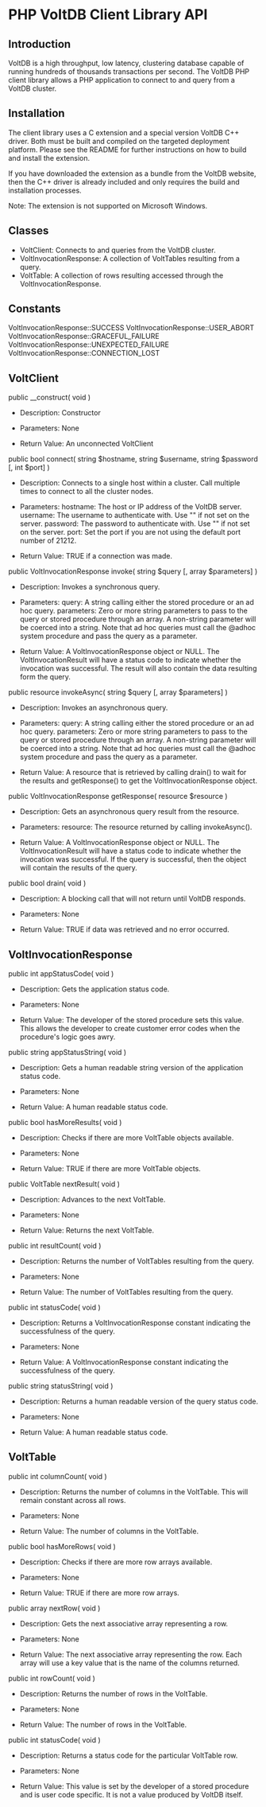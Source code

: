 PHP VoltDB Client Library API
=============================

Introduction
------------
VoltDB is a high throughput, low latency, clustering database capable of running
hundreds of thousands transactions per second. The VoltDB PHP client library
allows a PHP application to connect to and query from a VoltDB cluster.

Installation
------------
The client library uses a C extension and a special version VoltDB C++
driver. Both must be built and compiled on the targeted deployment
platform. Please see the README for further instructions on how to build and
install the extension.

If you have downloaded the extension as a bundle from the VoltDB website, then
the C++ driver is already included and only requires the build and installation
processes.

Note: The extension is not supported on Microsoft Windows.

Classes
-------
- VoltClient: Connects to and queries from the VoltDB cluster.
- VoltInvocationResponse: A collection of VoltTables resulting from a query.
- VoltTable: A collection of rows resulting accessed through the VoltInvocationResponse.

Constants
---------
VoltInvocationResponse::SUCCESS
VoltInvocationResponse::USER_ABORT
VoltInvocationResponse::GRACEFUL_FAILURE
VoltInvocationResponse::UNEXPECTED_FAILURE
VoltInvocationResponse::CONNECTION_LOST

VoltClient
----------
public __construct( void )
- Description: Constructor

- Parameters: None

- Return Value: An unconnected VoltClient

public bool connect( string $hostname, string $username, string $password [, int
$port] )
- Description: Connects to a single host within a cluster. Call multiple times
  to connect to all the cluster nodes.

- Parameters:
hostname: The host or IP address of the VoltDB server.
username: The username to authenticate with. Use "" if not set on the server.
password: The password to authenticate with. Use "" if not set on the server.
port: Set the port if you are not using the default port number of 21212.

- Return Value: TRUE if a connection was made.

public VoltInvocationResponse invoke( string $query [, array $parameters] )
- Description: Invokes a synchronous query.

- Parameters:
query: A string calling either the stored procedure or an ad hoc query.
parameters: Zero or more string parameters to pass to the query or stored
procedure through an array. A non-string parameter will be coerced into a
string. Note that ad hoc queries must call the @adhoc system procedure and pass
the query as a parameter.

- Return Value: A VoltInvocationResponse object or NULL. The
  VoltInvocationResult will have a status code to indicate whether the
  invocation was successful. The result will also contain the data resulting
  form the query.

public resource invokeAsync( string $query [, array $parameters] )
- Description: Invokes an asynchronous query.

- Parameters:
query: A string calling either the stored procedure or an ad hoc query.
parameters: Zero or more string parameters to pass to the query or stored
procedure through an array. A non-string parameter will be coerced into a
string. Note that ad hoc queries must call the @adhoc system procedure and pass
the query as a parameter.

- Return Value: A resource that is retrieved by calling drain() to wait for the
  results and getResponse() to get the VoltInvocationResponse object.

public VoltInvocationResponse getResponse( resource $resource )
- Description: Gets an asynchronous query result from the resource.

- Parameters:
resource: The resource returned by calling invokeAsync().

- Return Value: A VoltInvocationResponse object or NULL. The
  VoltInvocationResult will have a status code to indicate whether the
  invocation was successful. If the query is successful, then the object will
  contain the results of the query.

public bool drain( void )
- Description: A blocking call that will not return until VoltDB responds.

- Parameters: None

- Return Value: TRUE if data was retrieved and no error occurred.



VoltInvocationResponse
----------------------
public int appStatusCode( void )
- Description: Gets the application status code.

- Parameters: None

- Return Value: The developer of the stored procedure sets this value. This
  allows the developer to create customer error codes when the procedure's logic
  goes awry.

public string appStatusString( void )
- Description: Gets a human readable string version of the application status
  code.

- Parameters: None

- Return Value: A human readable status code.

public bool hasMoreResults( void )
- Description: Checks if there are more VoltTable objects available.

- Parameters: None

- Return Value: TRUE if there are more VoltTable objects.

public VoltTable nextResult( void )
- Description: Advances to the next VoltTable.

- Parameters: None

- Return Value: Returns the next VoltTable.

public int resultCount( void )
- Description: Returns the number of VoltTables resulting from the query.

- Parameters: None

- Return Value: The number of VoltTables resulting from the query.

public int statusCode( void )
- Description: Returns a VoltInvocationResponse constant indicating the
  successfulness of the query.

- Parameters: None

- Return Value: A VoltInvocationResponse constant indicating the successfulness
  of the query.

public string statusString( void )
- Description: Returns a human readable version of the query status code.

- Parameters: None

- Return Value: A human readable status code.

VoltTable
---------
public int columnCount( void )
- Description: Returns the number of columns in the VoltTable. This will remain
  constant across all rows.

- Parameters: None

- Return Value: The number of columns in the VoltTable.

public bool hasMoreRows( void )
- Description: Checks if there are more row arrays available.

- Parameters: None

- Return Value: TRUE if there are more row arrays.

public array nextRow( void )
- Description: Gets the next associative array representing a row.

- Parameters: None

- Return Value: The next associative array representing the row. Each array will
  use a key value that is the name of the columns returned.

public int rowCount( void )
- Description: Returns the number of rows in the VoltTable.

- Parameters: None

- Return Value: The number of rows in the VoltTable.

public int statusCode( void )
- Description: Returns a status code for the particular VoltTable row.

- Parameters: None

- Return Value: This value is set by the developer of a stored procedure and is
  user code specific. It is not a value produced by VoltDB itself.
